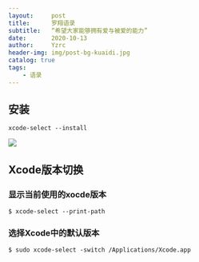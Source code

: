 ```yaml
---
layout:     post
title:      罗翔语录
subtitle:   “希望大家能够拥有爱与被爱的能力”
date:       2020-10-13
author:     Yzrc
header-img: img/post-bg-kuaidi.jpg
catalog: true
tags:
    - 语录
---
```


## 安装

	xcode-select --install

![](https://upload-images.jianshu.io/upload_images/545662-f9031dfcce085f8f.png?imageMogr2/auto-orient/strip%7CimageView2/2/w/459)

## Xcode版本切换

### 显示当前使用的xocde版本

	$ xcode-select --print-path
	
### 选择Xcode中的默认版本

	$ sudo xcode-select -switch /Applications/Xcode.app